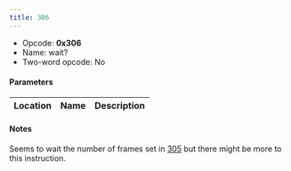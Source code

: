 ```yaml
---
title: 306
---
```


-   Opcode: **0x306**
-   Name: wait?
-   Two-word opcode: No

#### Parameters

| Location | Name | Description |
|:--------:|:----:|:-----------:|

#### Notes

Seems to wait the number of frames set in [305](305.md) but there might be more to this instruction.

